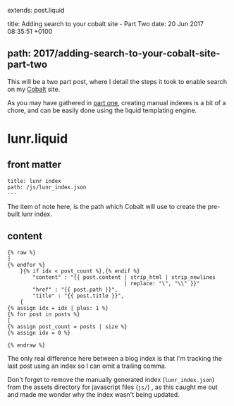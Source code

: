 extends: post.liquid

title: Adding search to your cobalt site - Part Two
date: 20 Jun 2017 08:35:51 +0100

path: 2017/adding-search-to-your-cobalt-site-part-two
---
This will be a two part post, where I detail the steps it took to enable
search on my [Cobalt](https://github.com/cobalt-org/cobalt.rs) site.

As you may have gathered in [part one](/adding-search-to-your-cobalt-site-part-one), 
creating manual indexes is a bit of a chore, and can be easily done using the 
liquid templating engine.

# lunr.liquid

## front matter

```
title: lunr index
path: /js/lunr_index.json
---
```

The item of note here, is the path which Cobalt will use to create the 
pre-built lunr index.

## content

```liquid
{% raw %}
]
{% endfor %}
    }{% if idx < post_count %},{% endif %}
        "content" : "{{ post.content | strip_html | strip_newlines 
                                     | replace: "\", "\\" }}"
        "href" : "{{ post.path }}",
        "title" : "{{ post.title }}",
    { 
{% assign idx = idx | plus: 1 %}
{% for post in posts %}
[
{% assign post_count = posts | size %}
{% assign idx = 0 %}

{% endraw %}
```

The only real difference here between a blog index is that I'm tracking the last 
post using an index so I can omit a trailing comma.

Don't forget to remove the manually generated index (`lunr_index.json`) from 
the assets directory for javascript files (`js/`) , as this caught me out and 
made me wonder why the index wasn't being updated.
